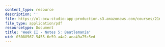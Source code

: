 ```yaml
---
content_type: resource
description: ''
file: https://ol-ocw-studio-app-production.s3.amazonaws.com/courses/21m-299-the-beatles-fall-2017/0508856754556e59a4a2aea49a75c5ed_MIT21M_299F17_Notes05.pdf
file_type: application/pdf
resourcetype: Document
title: 'Week II - Notes 5: Beatlemania'
uid: 05088567-5455-6e59-a4a2-aea49a75c5ed
---
```

